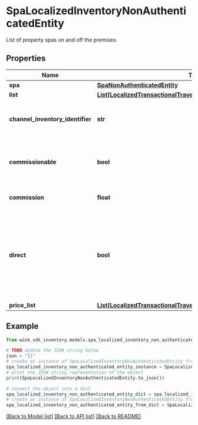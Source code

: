 # SpaLocalizedInventoryNonAuthenticatedEntity

List of property spas on and off the premises.

## Properties

Name | Type | Description | Notes
------------ | ------------- | ------------- | -------------
**spa** | [**SpaNonAuthenticatedEntity**](SpaNonAuthenticatedEntity.md) |  | [optional] 
**list** | [**List[LocalizedTransactionalTravelInventoryNonAuthenticatedEntity]**](LocalizedTransactionalTravelInventoryNonAuthenticatedEntity.md) |  | [optional] 
**channel_inventory_identifier** | **str** | Channel blocking identifier referencing this record. | [optional] 
**commissionable** | **bool** | Whether this package is commissionable based on the incoming sales channel. | [optional] 
**commission** | **float** | The commission percentage. | [optional] 
**direct** | **bool** | Indicates whether the blocking from sales channel is direct or not. If you are a travel agent doing your own acquiring, this flag has to be true to make a booking. | [default to False]
**price_list** | [**List[LocalizedTransactionalTravelInventoryNonAuthenticatedEntity]**](LocalizedTransactionalTravelInventoryNonAuthenticatedEntity.md) |  | [optional] 

## Example

```python
from wink_sdk_inventory.models.spa_localized_inventory_non_authenticated_entity import SpaLocalizedInventoryNonAuthenticatedEntity

# TODO update the JSON string below
json = "{}"
# create an instance of SpaLocalizedInventoryNonAuthenticatedEntity from a JSON string
spa_localized_inventory_non_authenticated_entity_instance = SpaLocalizedInventoryNonAuthenticatedEntity.from_json(json)
# print the JSON string representation of the object
print(SpaLocalizedInventoryNonAuthenticatedEntity.to_json())

# convert the object into a dict
spa_localized_inventory_non_authenticated_entity_dict = spa_localized_inventory_non_authenticated_entity_instance.to_dict()
# create an instance of SpaLocalizedInventoryNonAuthenticatedEntity from a dict
spa_localized_inventory_non_authenticated_entity_from_dict = SpaLocalizedInventoryNonAuthenticatedEntity.from_dict(spa_localized_inventory_non_authenticated_entity_dict)
```
[[Back to Model list]](../README.md#documentation-for-models) [[Back to API list]](../README.md#documentation-for-api-endpoints) [[Back to README]](../README.md)


